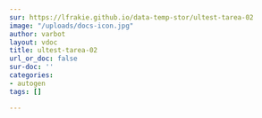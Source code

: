 ```yaml
---
sur: https://lfrakie.github.io/data-temp-stor/ultest-tarea-02
image: "/uploads/docs-icon.jpg"
author: varbot
layout: vdoc
title: ultest-tarea-02
url_or_doc: false
sur-doc: ''
categories:
- autogen
tags: []

---
```


